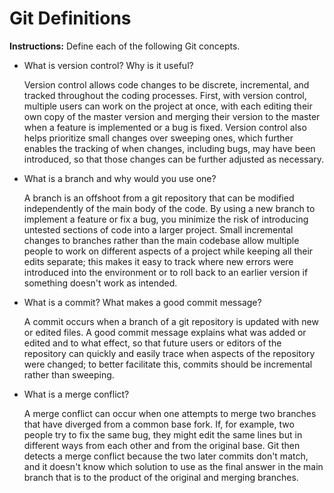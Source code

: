 # Git Definitions

**Instructions:** Define each of the following Git concepts.

* What is version control?  Why is it useful?
	
	Version control allows code changes to be discrete, incremental, and tracked throughout the coding processes. First, with version control, multiple users can work on the project at once, with each editing their own copy of the master version and merging their version to the master when a feature is implemented or a bug is fixed. Version control also helps prioritize small changes over sweeping ones, which further enables the tracking of when changes, including bugs, may have been introduced, so that those changes can be further adjusted as necessary.
	
* What is a branch and why would you use one?
	
	A branch is an offshoot from a git repository that can be modified independently of the main body of the code. By using a new branch to implement a feature or fix a bug, you minimize the risk of introducing untested sections of code into a larger project. Small incremental changes to branches rather than the main codebase allow multiple people to work on different aspects of a project while keeping all their edits separate; this makes it easy to track where new errors were introduced into the environment or to roll back to an earlier version if something doesn't work as intended.
	
* What is a commit? What makes a good commit message?
	
	A commit occurs when a branch of a git repository is updated with new or edited files. A good commit message explains what was added or edited and to what effect, so that future users or editors of the repository can quickly and easily trace when aspects of the repository were changed; to better facilitate this, commits should be incremental rather than sweeping.
	
* What is a merge conflict?
	
	A merge conflict can occur when one attempts to merge two branches that have diverged from a common base fork. If, for example, two people try to fix the same bug, they might edit the same lines but in different ways from each other and from the original base. Git then detects a merge conflict because the two later commits don't match, and it doesn't know which solution to use as the final answer in the main branch that is to the product of the original and merging branches.